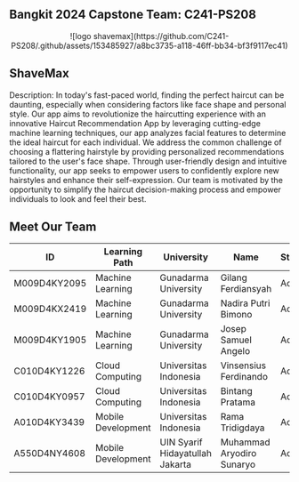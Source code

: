 
## Bangkit 2024 Capstone Team: C241-PS208

<p align="center">
![logo shavemax](https://github.com/C241-PS208/.github/assets/153485927/a8bc3735-a118-46ff-bb34-bf3f9117ec41)

## ShaveMax
</p>


Description:
In today's fast-paced world, finding the perfect haircut can be daunting, especially when considering factors like face shape and personal style. Our app aims to revolutionize the haircutting experience with an innovative Haircut Recommendation App by leveraging cutting-edge machine learning techniques, our app analyzes facial features to determine the ideal haircut for each individual. We address the common challenge of choosing a flattering hairstyle by providing personalized recommendations tailored to the user's face shape. Through user-friendly design and intuitive functionality, our app seeks to empower users to confidently explore new hairstyles and enhance their self-expression. Our team is motivated by the opportunity to simplify the haircut decision-making process and empower individuals to look and feel their best.


## Meet Our Team
| ID             | Learning Path       | University                          | Name                       | Status |
|----------------|---------------------|-------------------------------------|----------------------------|--------|
| M009D4KY2095   | Machine Learning    | Gunadarma University                | Gilang Ferdiansyah         | Active |
| M009D4KX2419   | Machine Learning    | Gunadarma University                | Nadira Putri Bimono        | Active |
| M009D4KY1905   | Machine Learning    | Gunadarma University                | Josep Samuel Angelo        | Active |
| C010D4KY1226   | Cloud Computing     | Universitas Indonesia               | Vinsensius Ferdinando      | Active |
| C010D4KY0957   | Cloud Computing     | Universitas Indonesia               | Bintang Pratama            | Active |
| A010D4KY3439   | Mobile Development  | Universitas Indonesia               | Rama Tridigdaya            | Active |
| A550D4NY4608   | Mobile Development  | UIN Syarif Hidayatullah Jakarta     | Muhammad Aryodiro Sunaryo  | Active |
